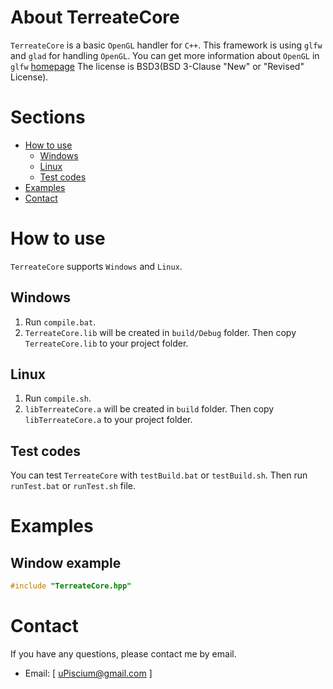 # About TerreateCore
`TerreateCore` is a basic `OpenGL` handler for `C++`. This framework is using `glfw` and `glad` for handling `OpenGL`. You can get more information about `OpenGL` in `glfw` [homepage](https://www.glfw.org/docs/latest/) The license is BSD3(BSD 3-Clause "New" or "Revised" License).

# Sections
- [How to use](#how-to-use)
  - [Windows](#windows)
  - [Linux](#linux)
  - [Test codes](#test-codes)
- [Examples](#examples)
- [Contact](#contact)

# How to use
`TerreateCore` supports `Windows` and `Linux`.
## Windows
1. Run `compile.bat`.
2. `TerreateCore.lib` will be created in `build/Debug` folder.
Then copy `TerreateCore.lib` to your project folder.

## Linux
1. Run `compile.sh`.
2. `libTerreateCore.a` will be created in `build` folder.
Then copy `libTerreateCore.a` to your project folder.

## Test codes
You can test `TerreateCore` with `testBuild.bat` or `testBuild.sh`. Then run `runTest.bat` or `runTest.sh` file.

# Examples
## Window example
```cpp
#include "TerreateCore.hpp"
```

# Contact
If you have any questions, please contact me by email.
- Email: [ uPiscium@gmail.com ]
